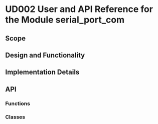 # UD002 User and API Reference for the Module serial_port_com

## Scope

## Design and Functionality

## Implementation Details

## API

### Functions

### Classes
